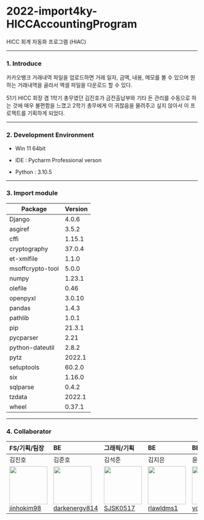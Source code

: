 # 2022-import4ky-HICCAccountingProgram

HICC 회계 자동화 프로그램 (HIAC)

-----------

### 1. Introduce

카카오뱅크 거래내역 파일을 업로드하면 거래 일자, 금액, 내용, 메모를 볼 수 있으며 원하는 거래내역을 골라서 엑셀 파일을 다운로드 할 수 있다.

51기 HICC 회장 겸 1학기 총무였던 김진호가 금전출납부와 기타 돈 관리를 수동으로 하는 것에 매우 불편함을 느꼈고 2학기 총무에게 이 귀찮음을 물려주고 싶지 않아서 이 프로젝트를 기획하게 되었다.

-------

### 2. Development Environment

+ Win 11 64bit

+ IDE : Pycharm Professional verson

+ Python : 3.10.5

----

### 3. Import module

| Package          | Version |
| ---------------- | ------- |
| Django           | 4.0.6   |
| asgiref          | 3.5.2   |
| cffi             | 1.15.1  |
| cryptography     | 37.0.4  |
| et-xmlfile       | 1.1.0   |
| msoffcrypto-tool | 5.0.0   |
| numpy            | 1.23.1  |
| olefile          | 0.46    |
| openpyxl         | 3.0.10  |
| pandas           | 1.4.3   |
| pathlib          | 1.0.1   |
| pip              | 21.3.1  |
| pycparser        | 2.21    |
| python-dateutil  | 2.8.2   |
| pytz             | 2022.1  |
| setuptools       | 60.2.0  |
| six              | 1.16.0  |
| sqlparse         | 0.4.2   |
| tzdata           | 2022.1  |
| wheel            | 0.37.1  |

-----

### 4. Collaborator

| FS/기획/팀장                                                                                                                                                 | BE                                                                                                                                                            | 그래픽/기획                                                                                                                                               | BE                                                                                                                                                     | BE                                                                                                                                                           |
|:-------------------------------------------------------------------------------------------------------------------------------------------------------- |:------------------------------------------------------------------------------------------------------------------------------------------------------------- |:---------------------------------------------------------------------------------------------------------------------------------------------------- |:------------------------------------------------------------------------------------------------------------------------------------------------------ |:------------------------------------------------------------------------------------------------------------------------------------------------------------ |
| 김진호                                                                                                                                                      | 김준호                                                                                                                                                           | 김석준                                                                                                                                                  | 김지은                                                                                                                                                    | 윤찬호                                                                                                                                                          |
| <img src="https://avatars.githubusercontent.com/u/81083461?v=4" width="100px" height="100px"><br/><a href="https://github.com/jinhokim98">jinhokim98</a> | <img src="https://avatars.githubusercontent.com/u/79552567?v=4" width="100px" height="100px"><br><a href="https://github.com/darkenergy814">darkenergy814</a> | <img src="https://avatars.githubusercontent.com/u/108185213?v=4" width="100px" height="100px"><br><a href="https://github.com/SJSK0517">SJSK0517</a> | <img src="https://avatars.githubusercontent.com/u/108122992?v=4" width="100px" height="100px"><br><a href="https://github.com/rlawldms1">rlawldms1</a> | <img src="https://avatars.githubusercontent.com/u/108210104?v=4" width="100px" height="100px"><br><a href="https://github.com/yooooonshine">yooooonshine</a> |